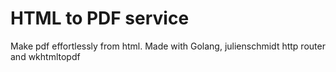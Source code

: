 # HTML to PDF service
Make pdf effortlessly from html. Made with Golang, julienschmidt http router and wkhtmltopdf
